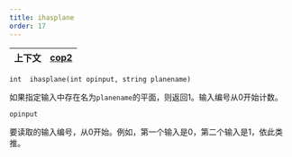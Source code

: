 ```yaml
---
title: ihasplane
order: 17
---
```

| 上下文 | [cop2](../contexts/cop2.html) |
| --- | --- |

`int  ihasplane(int opinput, string planename)`

如果指定输入中存在名为`planename`的平面，则返回1。输入编号从0开始计数。

`opinput`

要读取的输入编号，从0开始。例如，第一个输入是0，第二个输入是1，依此类推。
